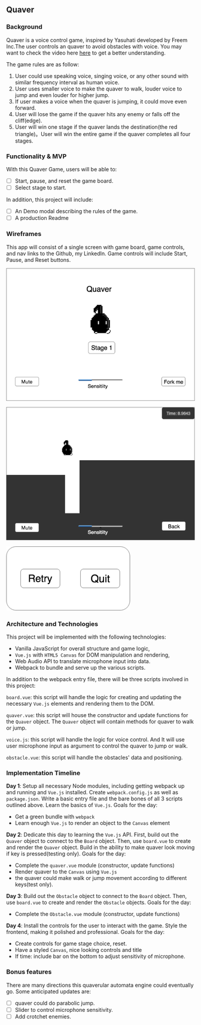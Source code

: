 ## Quaver

### Background

Quaver is a voice control game, inspired by Yasuhati developed by Freem Inc.The user controls an quaver to avoid obstacles with voice. You may want to check the video here [here](https://www.youtube.com/watch?v=Eq5_uVMMN-s) to get a better understanding.

The game rules are as follow:
1) User could use speaking voice, singing voice, or any other sound with similar frequency interval as human voice.
2) User uses smaller voice to make the quaver to walk, louder voice to jump and even louder for higher jump.
3) If user makes a voice when the quaver is jumping, it could move even forward.
4) User will lose the game if the quaver hits any enemy or falls off the cliff(edge).
5) User will win one stage if the quaver lands the destination(the red triangle)。User will win the entire game if the quaver completes all four stages.

### Functionality & MVP  

With this Quaver Game, users will be able to:

- [ ] Start, pause, and reset the game board.
- [ ] Select stage to start.

In addition, this project will include:

- [ ] An Demo modal describing the rules of the game.
- [ ] A production Readme

### Wireframes

This app will consist of a single screen with game board, game controls, and nav links to the Github, my LinkedIn. Game controls will include Start, Pause, and Reset buttons.

![wireframes](wireframes/quaver.png)

![wireframes](wireframes/in_play.png)

![wireframes](wireframes/retry_modal.png)

### Architecture and Technologies

This project will be implemented with the following technologies:

- Vanilla JavaScript for overall structure and game logic,
- `Vue.js` with `HTML5 Canvas` for DOM manipulation and rendering,
- Web Audio API to translate microphone input into data.
- Webpack to bundle and serve up the various scripts.

In addition to the webpack entry file, there will be three scripts involved in this project:

`board.vue`: this script will handle the logic for creating and updating the necessary `Vue.js` elements and rendering them to the DOM.

`quaver.vue`: this script will house the constructor and update functions for the `Quaver` object.  The `Quaver` object will contain methods for quaver to walk or jump.

`voice.js`: this script will handle the logic for voice control.  And It will use user microphone input as argument to control the quaver to jump or walk.

`obstacle.vue`: this script will handle the obstacles' data and positioning.

### Implementation Timeline

**Day 1**: Setup all necessary Node modules, including getting webpack up and running and `Vue.js` installed.  Create `webpack.config.js` as well as `package.json`.  Write a basic entry file and the bare bones of all 3 scripts outlined above.  Learn the basics of `Vue.js`.  Goals for the day:

- Get a green bundle with `webpack`
- Learn enough `Vue.js` to render an object to the `Canvas` element

**Day 2**: Dedicate this day to learning the `Vue.js` API.  First, build out the `Quaver` object to connect to the `Board` object.  Then, use `board.vue` to create and render the `Quaver` object.  Build in the ability to make quaver look moving if key is pressed(testing only).  Goals for the day:

- Complete the `quaver.vue` module (constructor, update functions)
- Render quaver to the `Canvas` using `Vue.js`
- the quaver could make walk or jump movement according to different keys(test only).

**Day 3**: Build out the `Obstacle` object to connect to the `Board` object.  Then, use `board.vue` to create and render the `Obstacle` objects.  Goals for the day:

- Complete the `Obstacle.vue` module (constructor, update functions)

**Day 4**: Install the controls for the user to interact with the game.  Style the frontend, making it polished and professional.  Goals for the day:

- Create controls for game stage choice, reset.
- Have a styled `Canvas`, nice looking controls and title
- If time: include bar on the bottom to adjust sensitivity of microphone.

### Bonus features

There are many directions this quaverular automata engine could eventually go.  Some anticipated updates are:

- [ ] quaver could do parabolic jump.
- [ ] Slider to control microphone sensitivity.
- [ ] Add crotchet enemies.
